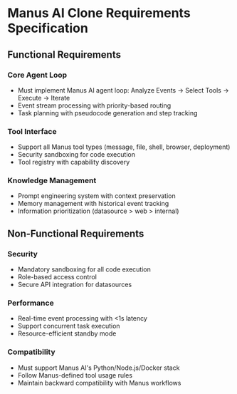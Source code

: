 # Manus AI Clone Requirements Specification

## Functional Requirements
### Core Agent Loop
- Must implement Manus AI agent loop: Analyze Events → Select Tools → Execute → Iterate
- Event stream processing with priority-based routing
- Task planning with pseudocode generation and step tracking

### Tool Interface
- Support all Manus tool types (message, file, shell, browser, deployment)
- Security sandboxing for code execution
- Tool registry with capability discovery

### Knowledge Management
- Prompt engineering system with context preservation
- Memory management with historical event tracking
- Information prioritization (datasource > web > internal)

## Non-Functional Requirements
### Security
- Mandatory sandboxing for all code execution
- Role-based access control
- Secure API integration for datasources

### Performance
- Real-time event processing with <1s latency
- Support concurrent task execution
- Resource-efficient standby mode

### Compatibility
- Must support Manus AI's Python/Node.js/Docker stack
- Follow Manus-defined tool usage rules
- Maintain backward compatibility with Manus workflows